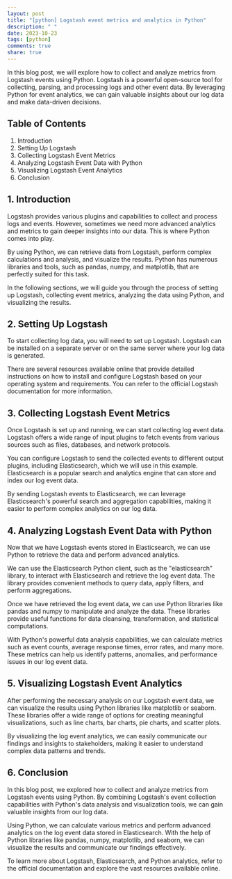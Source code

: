 ```yaml
---
layout: post
title: "[python] Logstash event metrics and analytics in Python"
description: " "
date: 2023-10-23
tags: [python]
comments: true
share: true
---
```


In this blog post, we will explore how to collect and analyze metrics from Logstash events using Python. Logstash is a powerful open-source tool for collecting, parsing, and processing logs and other event data. By leveraging Python for event analytics, we can gain valuable insights about our log data and make data-driven decisions.

## Table of Contents
1. Introduction
2. Setting Up Logstash
3. Collecting Logstash Event Metrics
4. Analyzing Logstash Event Data with Python
5. Visualizing Logstash Event Analytics
6. Conclusion

## 1. Introduction
Logstash provides various plugins and capabilities to collect and process logs and events. However, sometimes we need more advanced analytics and metrics to gain deeper insights into our data. This is where Python comes into play.

By using Python, we can retrieve data from Logstash, perform complex calculations and analysis, and visualize the results. Python has numerous libraries and tools, such as pandas, numpy, and matplotlib, that are perfectly suited for this task.

In the following sections, we will guide you through the process of setting up Logstash, collecting event metrics, analyzing the data using Python, and visualizing the results.

## 2. Setting Up Logstash
To start collecting log data, you will need to set up Logstash. Logstash can be installed on a separate server or on the same server where your log data is generated.

There are several resources available online that provide detailed instructions on how to install and configure Logstash based on your operating system and requirements. You can refer to the official Logstash documentation for more information.

## 3. Collecting Logstash Event Metrics
Once Logstash is set up and running, we can start collecting log event data. Logstash offers a wide range of input plugins to fetch events from various sources such as files, databases, and network protocols.

You can configure Logstash to send the collected events to different output plugins, including Elasticsearch, which we will use in this example. Elasticsearch is a popular search and analytics engine that can store and index our log event data.

By sending Logstash events to Elasticsearch, we can leverage Elasticsearch's powerful search and aggregation capabilities, making it easier to perform complex analytics on our log data.

## 4. Analyzing Logstash Event Data with Python
Now that we have Logstash events stored in Elasticsearch, we can use Python to retrieve the data and perform advanced analytics.

We can use the Elasticsearch Python client, such as the "elasticsearch" library, to interact with Elasticsearch and retrieve the log event data. The library provides convenient methods to query data, apply filters, and perform aggregations.

Once we have retrieved the log event data, we can use Python libraries like pandas and numpy to manipulate and analyze the data. These libraries provide useful functions for data cleansing, transformation, and statistical computations.

With Python's powerful data analysis capabilities, we can calculate metrics such as event counts, average response times, error rates, and many more. These metrics can help us identify patterns, anomalies, and performance issues in our log event data.

## 5. Visualizing Logstash Event Analytics
After performing the necessary analysis on our Logstash event data, we can visualize the results using Python libraries like matplotlib or seaborn. These libraries offer a wide range of options for creating meaningful visualizations, such as line charts, bar charts, pie charts, and scatter plots.

By visualizing the log event analytics, we can easily communicate our findings and insights to stakeholders, making it easier to understand complex data patterns and trends.

## 6. Conclusion
In this blog post, we explored how to collect and analyze metrics from Logstash events using Python. By combining Logstash's event collection capabilities with Python's data analysis and visualization tools, we can gain valuable insights from our log data.

Using Python, we can calculate various metrics and perform advanced analytics on the log event data stored in Elasticsearch. With the help of Python libraries like pandas, numpy, matplotlib, and seaborn, we can visualize the results and communicate our findings effectively.

To learn more about Logstash, Elasticsearch, and Python analytics, refer to the official documentation and explore the vast resources available online.